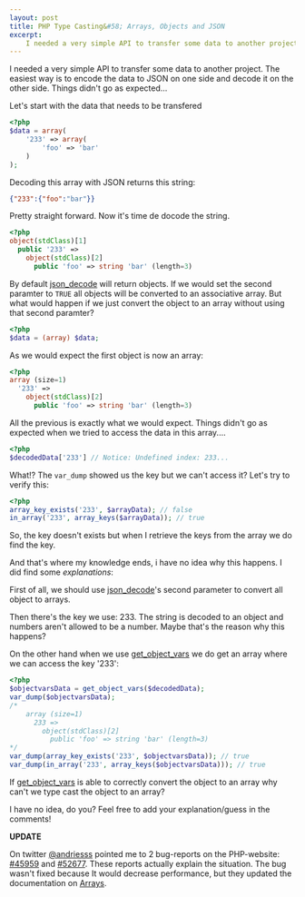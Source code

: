 ```yaml
---
layout: post
title: PHP Type Casting&#58; Arrays, Objects and JSON
excerpt:
    I needed a very simple API to transfer some data to another project. The easiest way is to encode the data on one side to JSON en decode it on the other side. Things didn't go as expected...
---
```

I needed a very simple API to transfer some data to another project. The easiest way is to encode the data to JSON on one side and decode it on the other side. Things didn't go as expected...

Let's start with the data that needs to be transfered

```php
<?php
$data = array(
    '233' => array(
        'foo' => 'bar'
    )
);
```

Decoding this array with JSON returns this string:

```json
{"233":{"foo":"bar"}}
```

Pretty straight forward. Now it's time de docode the string.

```php
<?php
object(stdClass)[1]
  public '233' =>
    object(stdClass)[2]
      public 'foo' => string 'bar' (length=3)
```

By default [json_decode](http://php.net/manual/en/function.json-decode.php) will return objects. If we would set the second paramter to <code class="prettyprint">TRUE</code> all objects will be converted to an associative array. But what would happen if we just convert the object to an array without using that second paramter?

```php
<?php
$data = (array) $data;
```

As we would expect the first object is now an array:

```php
<?php
array (size=1)
  '233' =>
    object(stdClass)[2]
      public 'foo' => string 'bar' (length=3)
```

All the previous is exactly what we would expect. Things didn't go as expected when we tried to access the data in this array....

```php
<?php
$decodedData['233'] // Notice: Undefined index: 233...
```

What!? The <code class="prettyprint">var_dump</code> showed us the key but we can't access it? Let's try to verify this:

```php
<?php
array_key_exists('233', $arrayData); // false
in_array('233', array_keys($arrayData)); // true
```

So, the key doesn't exists but when I retrieve the keys from the array we do find the key.

And that's where my knowledge ends, i have no idea why this happens. I did find some *explanations*:

First of all, we should use [json_decode](http://php.net/manual/en/function.json-decode.php)'s second parameter to convert all object to arrays.

Then there's the key we use: 233. The string is decoded to an object and numbers aren't allowed to be a number. Maybe that's the reason why this happens?

On the other hand when we use [get_object_vars](http://php.net/manual/en/function.get-object-vars.php) we do get an array where we can access the key '233':

```php
<?php
$objectvarsData = get_object_vars($decodedData);
var_dump($objectvarsData);
/*
    array (size=1)
      233 =>
        object(stdClass)[2]
          public 'foo' => string 'bar' (length=3)
*/
var_dump(array_key_exists('233', $objectvarsData)); // true
var_dump(in_array('233', array_keys($objectvarsData))); // true
```

If [get_object_vars](http://php.net/manual/en/function.get-object-vars.php) is able to correctly convert the object to an array why can't we type cast the object to an array?

I have no idea, do you? Feel free to add your explanation/guess in the comments!

**UPDATE**

On twitter [@andriesss](http://twitter.com/andriesss) pointed me to 2 bug-reports on the PHP-website: [#45959](https://bugs.php.net/bug.php?id=45959) and [#52677](https://bugs.php.net/bug.php?id=52677). These reports actually explain the situation. The bug wasn't fixed because It would decrease performance, but they updated the documentation on [Arrays](http://php.net/array#language.types.array.casting).
